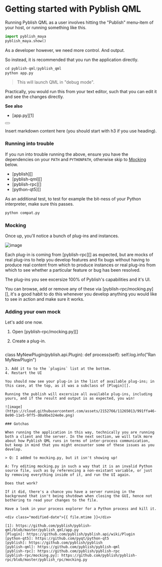 # Getting started with Pyblish QML

Running Pyblish QML as a user involves hitting the "Publish" menu-item of your host, or running something like this.

```python
import pyblish_maya
pyblish_maya.show()
```

As a developer however, we need more control. And output.

So instead, it is recommended that you run the application directly.

```python
cd pyblish-qml/pyblish_qml
python app.py
```

> This will launch QML in "debug mode". 

Practically, you would run this from your text editor, such that you can edit it and see the changes directly.

**See also**

- [app.py][1]

<button class="section" target="section1" show="Show next section" hide="Hide next section"></button>

<!--sec data-title="Introduction" data-id="section0" data-show=true ces-->

Insert markdown content here (you should start with h3 if you use heading).

<!--endsec-->

### Running into trouble

If you run into trouble running the above, ensure you have the dependencies on your `PATH` and `PYTHONPATH`, otherwise skip to [Mocking](#mocking) below.

- [pyblish][]
- [pyblish-qml][]
- [pyblish-rpc][]
- [python-qt5][]

As an additional test, to test for example the bit-ness of your Python interpreter, make sure this passes.

```python
python compat.py
```

### Mocking

Once up, you'll notice a bunch of plug-ins and instances.

![image](https://cloud.githubusercontent.com/assets/2152766/11264567/88bd37da-8e8c-11e5-9a27-0efbc9b3a5c0.png)

Each plug-in is coming from [pyblish-rpc][] as expected, but are mocks of real plug-ins to help you develop features and fix bugs without having to produce real content from which to produce instances or real plug-ins from which to see whether a particular feature or bug has been resolved.

The plug-ins you see excersize 100% of Pyblish's capabilities and it's UI.

You can browse, add or remove any of these via [pyblish-rpc/mocking.py][], it's a good habit to do this whenever you develop anything you would like to see in action and make sure it works.

### Adding your own mock

Let's add one now.

1. Open [pyblish-rpc/mocking.py][]
2. Create a plug-in.

   ```python
class MyNewPlugin(pyblish.api.Plugin):
       def process(self):
           self.log.info("Ran MyNewPlugin")
```
3. Add it to to the `plugins` list at the bottom.
4. Restart the UI

You should now see your plug-in in the list of available plug-ins; in this case, at the top, as it was a subclass of [Plugin][].

Running the publish will excersize all available plug-ins, including yours, and if the result and output is as expected, you win!

![image](https://cloud.githubusercontent.com/assets/2152766/11265013/991ffa46-8e90-11e5-9ff5-d0a9be324e0e.png)

### Gotchas

When running the application in this way, technically you are running both a client and the server. In the next section, we will talk more about how Pyblish QML runs in terms of inter-process communication, but keep in mind that you might encounter some of these issues as you develop.

> Q: I added to mocking.py, but it isn't showing up!

A: Try editing mocking.py in such a way that it is an invalid Python source file, such as by referencing a non-existant variable, or just by removing everything inside of it, and run the UI again.

Does that work?

If it did, there's a chance you have a server running in the background that isn't being shutdown when closing the GUI, hence not bothering to read your changes to the file.

Have a look in your process explorer for a Python process and kill it.

<div class="modified-date">{{ file.mtime }}</div>

[1]: https://github.com/pyblish/pyblish-qml/blob/master/pyblish_qml/app.py
[Plugin]: https://github.com/pyblish/pyblish.api/wiki/Plugin
[python-qt5]: https://github.com/pyqt/python-qt5
[pyblish]: https://github.com/pyblish/pyblish
[pyblish-qml]: https://github.com/pyblish/pyblish-qml
[pyblish-rpc]: https://github.com/pyblish/pyblish-rpc
[pyblish-rpc/mocking.py]: https://github.com/pyblish/pyblish-rpc/blob/master/pyblish_rpc/mocking.py